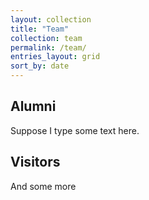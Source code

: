 ```yaml
---
layout: collection
title: "Team"
collection: team
permalink: /team/
entries_layout: grid
sort_by: date
---
```


## Alumni
Suppose I type some text here.

## Visitors
And some more
